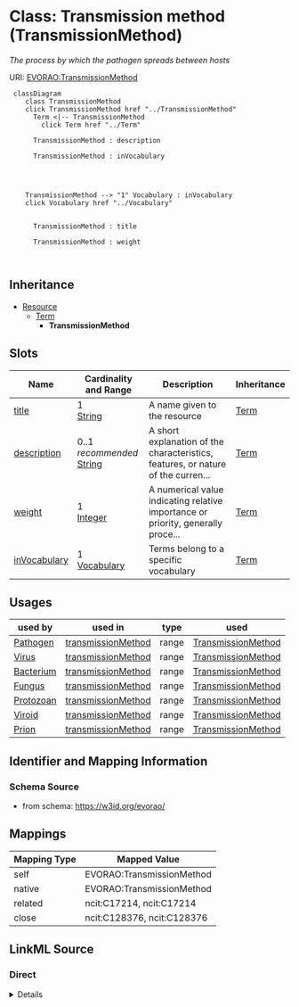 

# Class: Transmission method (TransmissionMethod) 


_The process by which the pathogen spreads between hosts_





URI: [EVORAO:TransmissionMethod](https://w3id.org/evorao/TransmissionMethod)






```mermaid
 classDiagram
    class TransmissionMethod
    click TransmissionMethod href "../TransmissionMethod"
      Term <|-- TransmissionMethod
        click Term href "../Term"
      
      TransmissionMethod : description
        
      TransmissionMethod : inVocabulary
        
          
    
    
    TransmissionMethod --> "1" Vocabulary : inVocabulary
    click Vocabulary href "../Vocabulary"

        
      TransmissionMethod : title
        
      TransmissionMethod : weight
        
      
```





## Inheritance
* [Resource](Resource.md)
    * [Term](Term.md)
        * **TransmissionMethod**



## Slots

| Name | Cardinality and Range | Description | Inheritance |
| ---  | --- | --- | --- |
| [title](title.md) | 1 <br/> [String](String.md) | A name given to the resource | [Term](Term.md) |
| [description](description.md) | 0..1 _recommended_ <br/> [String](String.md) | A short explanation of the characteristics, features, or nature of the curren... | [Term](Term.md) |
| [weight](weight.md) | 1 <br/> [Integer](Integer.md) | A numerical value indicating relative importance or priority, generally proce... | [Term](Term.md) |
| [inVocabulary](inVocabulary.md) | 1 <br/> [Vocabulary](Vocabulary.md) | Terms belong to a specific vocabulary | [Term](Term.md) |





## Usages

| used by | used in | type | used |
| ---  | --- | --- | --- |
| [Pathogen](Pathogen.md) | [transmissionMethod](transmissionMethod.md) | range | [TransmissionMethod](TransmissionMethod.md) |
| [Virus](Virus.md) | [transmissionMethod](transmissionMethod.md) | range | [TransmissionMethod](TransmissionMethod.md) |
| [Bacterium](Bacterium.md) | [transmissionMethod](transmissionMethod.md) | range | [TransmissionMethod](TransmissionMethod.md) |
| [Fungus](Fungus.md) | [transmissionMethod](transmissionMethod.md) | range | [TransmissionMethod](TransmissionMethod.md) |
| [Protozoan](Protozoan.md) | [transmissionMethod](transmissionMethod.md) | range | [TransmissionMethod](TransmissionMethod.md) |
| [Viroid](Viroid.md) | [transmissionMethod](transmissionMethod.md) | range | [TransmissionMethod](TransmissionMethod.md) |
| [Prion](Prion.md) | [transmissionMethod](transmissionMethod.md) | range | [TransmissionMethod](TransmissionMethod.md) |






## Identifier and Mapping Information







### Schema Source


* from schema: https://w3id.org/evorao/




## Mappings

| Mapping Type | Mapped Value |
| ---  | ---  |
| self | EVORAO:TransmissionMethod |
| native | EVORAO:TransmissionMethod |
| related | ncit:C17214, ncit:C17214 |
| close | ncit:C128376, ncit:C128376 |







## LinkML Source

<!-- TODO: investigate https://stackoverflow.com/questions/37606292/how-to-create-tabbed-code-blocks-in-mkdocs-or-sphinx -->

### Direct

<details>
```yaml
name: TransmissionMethod
description: The process by which the pathogen spreads between hosts
title: Transmission method
from_schema: https://w3id.org/evorao/
close_mappings:
- ncit:C128376
- ncit:C128376
related_mappings:
- ncit:C17214
- ncit:C17214
is_a: Term

```
</details>

### Induced

<details>
```yaml
name: TransmissionMethod
description: The process by which the pathogen spreads between hosts
title: Transmission method
from_schema: https://w3id.org/evorao/
close_mappings:
- ncit:C128376
- ncit:C128376
related_mappings:
- ncit:C17214
- ncit:C17214
is_a: Term
attributes:
  title:
    name: title
    description: A name given to the resource
    title: title
    comments:
    - 'The title of the item should be as short and descriptive as possible. E.g.
      for virus products it should basically be based on the following Pattern: ''Virus
      name'', ''virus host type'', ''collection year'', ''country of collection''
      ex ''suspected epidemiological origin'', ''genotype'', ''strain'', ''variant
      name or specific feature'
    from_schema: https://w3id.org/evorao/
    exact_mappings:
    - schema:name
    - rdfs:label
    rank: 1000
    slot_uri: dct:title
    alias: title
    owner: TransmissionMethod
    domain_of:
    - Term
    - Dataset
    - DataService
    - Publication
    - License
    - Certification
    range: string
    required: true
    multivalued: false
  description:
    name: description
    description: A short explanation of the characteristics, features, or nature of
      the current item
    title: description
    comments:
    - Describe this item in few lines. This description will serve as a summary to
      present the resource.
    from_schema: https://w3id.org/evorao/
    exact_mappings:
    - schema:description
    close_mappings:
    - schema:description
    - schema:description
    rank: 1000
    slot_uri: dct:description
    alias: description
    owner: TransmissionMethod
    domain_of:
    - Term
    - Dataset
    - DataService
    - PersonOrOrganization
    - File
    - ContactPoint
    - License
    - Certification
    range: string
    required: false
    recommended: true
    multivalued: false
  weight:
    name: weight
    description: A numerical value indicating relative importance or priority, generally
      processed in ascending order. This weight helps prioritize content when organizing
      or processing data. Its value can be negative, with a default set to 0
    title: weight
    comments:
    - The lowest weighted Data providers are triggered first, this may be usefull
      to populate at first entities that are referenced by others (e.g. Version ahead
      of Rank ahead of Taxon)
    from_schema: https://w3id.org/evorao/
    close_mappings:
    - adms:status
    rank: 1000
    ifabsent: int(0)
    alias: weight
    owner: TransmissionMethod
    domain_of:
    - Term
    - DataProvider
    range: integer
    required: true
    multivalued: false
  inVocabulary:
    name: inVocabulary
    description: Terms belong to a specific vocabulary
    title: in Vocabulary
    from_schema: https://w3id.org/evorao/
    close_mappings:
    - wdp:P972
    related_mappings:
    - dct:isReferencedBy
    broad_mappings:
    - dct:isPartOf
    rank: 1000
    alias: inVocabulary
    owner: TransmissionMethod
    domain_of:
    - Term
    range: Vocabulary
    required: true
    multivalued: false

```
</details>